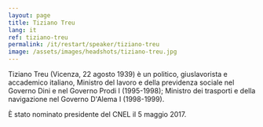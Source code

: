 ```yaml
---
layout: page
title: Tiziano Treu
lang: it
ref: tiziano-treu
permalink: /it/restart/speaker/tiziano-treu
image: /assets/images/headshots/tiziano-treu.jpg
---
```


Tiziano Treu (Vicenza, 22 agosto 1939) è un politico, giuslavorista e accademico italiano, Ministro del lavoro e della previdenza sociale nel Governo Dini e nel Governo Prodi I (1995-1998); Ministro dei trasporti e della navigazione nel Governo D'Alema I (1998-1999).

È stato nominato presidente del CNEL il 5 maggio 2017.

